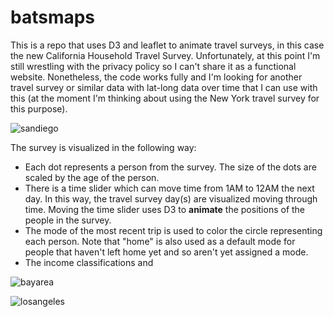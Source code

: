 batsmaps
========

This is a repo that uses D3 and leaflet to animate travel surveys, in this case the new California Household Travel Survey.  Unfortunately, at this point I'm still wrestling with the privacy policy so I can't share it as a functional website.  Nonetheless, the code works fully and I'm looking for another travel survey or similar data with lat-long data over time that I can use with this (at the moment I'm thinking about using the New York travel survey for this purpose).

![sandiego](https://raw.github.com/fscottfoti/batsmaps/master/images/sandiego.jpg)

The survey is visualized in the following way:

* Each dot represents a person from the survey.  The size of the dots are scaled by the age of the person.
* There is a time slider which can move time from 1AM to 12AM the next day.  In this way, the travel survey day(s) are visualized moving through time.  Moving the time slider uses D3 to **animate** the positions of the people in the survey.
* The mode of the most recent trip is used to color the circle representing each person.  Note that "home" is also used as a default mode for people that haven't left home yet and so aren't yet assigned a mode.
* The income classifications and 

![bayarea](https://raw.github.com/fscottfoti/batsmaps/master/images/bayarea.jpg)

![losangeles](https://raw.github.com/fscottfoti/batsmaps/master/images/losangeles.jpg)
